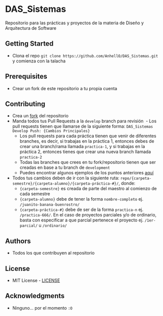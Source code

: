 # DAS_Sistemas

Repositorio para las prácticas y proyectos de la materia de Diseño y Arquitectura de Software

## Getting Started

- Clona el repo `git clone https://github.com/AnhellO/DAS_Sistemas.git` y comienza con la talacha

## Prerequisites

- Crear un fork de este repositorio a tu propia cuenta

## Contributing

- Crea un [fork](https://docs.github.com/es/github/getting-started-with-github/fork-a-repo) del repositorio
- Manda todos tus Pull Requests a la `develop` branch para revisión
  - Los pull requests tienen que llamarse de la siguiente forma: `DAS_Sistemas Develop Push: {Cambios Principales}`
  - Los pull requests para cada práctica tienen que venir de diferentes branches, es decir, si trabajas en la práctica 1, entonces debes de crear una branch/rama llamada `practica-1`, y si trabajas en la práctica 2, entonces tienes que crear una nueva branch llamada `practica-2`
  - Todas las branches que crees en tu fork/repositorio tienen que ser creadas en base a tu branch de `development`
  - Puedes encontrar algunos ejemplos de los puntos anteriores [aquí](https://github.com/AnhellO/DAS_Sistemas/pulls?q=is%3Apr+is%3Aclosed)
- Todos tus cambios deben de ir con la siguiente ruta: `repo/{carpeta-semestre}/{carpeta-alumno}/{carpeta-práctica-#}/`, donde:
  - `{carpeta-semestre}` es creada de parte del maestro al comienzo de cada semestre
  - `{carpeta-alumno}` debe de tener la forma `nombre-completo` ej. `/juanito-banana-buenrostro/`
  - `{carpeta-práctica-#}` debe de ser de la forma `practica-n` ej. `/practica-666/`. En el caso de proyectos parciales y/o de ordinario, basta con especificar a que parcial pertenece el proyecto ej. `/1er-parcial/` u `/ordinario/`

## Authors

- Todos los que contribuyen al repositorio

## License

- MIT License - [LICENSE](LICENSE)

## Acknowledgments

- Ninguno... por el momento `:O`
